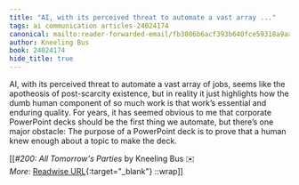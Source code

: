 ```yaml
---
title: "AI, with its perceived threat to automate a vast array ..."
tags: ai communication articles-24024174
canonical: mailto:reader-forwarded-email/fb3006b6acf393b640fce59318a9aa0e
author: Kneeling Bus
book: 24024174
hide_title: true
---
```


AI, with its perceived threat to automate a vast array of jobs, seems like the apotheosis of post-scarcity existence, but in reality it just highlights how the dumb human component of so much work is that work’s essential and enduring quality. For years, it has seemed obvious to me that corporate PowerPoint decks should be the first thing we automate, but there’s one major obstacle: The purpose of a PowerPoint deck is to prove that a human knew enough about a topic to make the deck.


[[<cite>_#200: All Tomorrow's Parties_</cite> by Kneeling Bus ✉️<br>
_More_: [Readwise URL](https://readwise.io/open/469762974){:target="_blank"}
::wrap]]